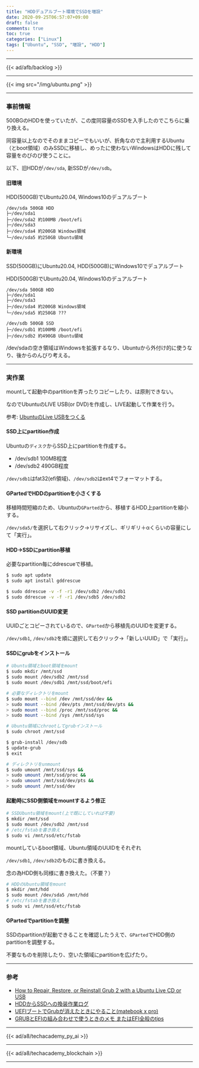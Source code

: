 ```yaml
---
title: "HDDデュアルブート環境でSSDを増設"
date: 2020-09-25T06:57:07+09:00
draft: false
comments: true
toc: true
categories: ["Linux"]
tags: ["Ubuntu", "SSD", "増設", "HDD"]
---
```


<!--more-->

---

{{< ad/afb/backlog >}}

---

{{< img src="/img/ubuntu.png" >}}

---

### 事前情報

500BGのHDDを使っていたが、この度同容量のSSDを入手したのでこちらに乗り換える。

同容量以上なのでそのままコピーでもいいが、折角なので主利用するUbuntu（とboot領域）のみSSDに移植し、めったに使わないWindowsはHDDに残して容量をのびのび使うことに。

以下、旧HDDが`/dev/sda`, 新SSDが`/dev/sdb`。

#### 旧環境

HDD(500GB)でUbuntu20.04, Windows10のデュアルブート

```
/dev/sda 500GB HDD
├─/dev/sda1
├─/dev/sda2 約100MB /boot/efi
├─/dev/sda3
├─/dev/sda4 約200GB Windows領域
└─/dev/sda5 約250GB Ubuntu領域
```

#### 新環境

SSD(500GB)にUbuntu20.04, HDD(500GB)にWindows10でデュアルブート

HDD(500GB)でUbuntu20.04, Windows10のデュアルブート

```
/dev/sda 500GB HDD
├─/dev/sda1
├─/dev/sda3
├─/dev/sda4 約200GB Windows領域
└─/dev/sda5 約250GB ???

/dev/sdb 500GB SSD
├─/dev/sdb1 約100MB /boot/efi
├─/dev/sdb2 約490GB Ubuntu領域
```

/dev/sdaの空き領域はWindowsを拡張するなり、Ubuntuから外付け的に使うなり、後からのんびり考える。

---

### 実作業

mountして起動中のpartitionを弄ったりコピーしたり、は原則できない。

なのでUbuntuのLIVE USB(or DVD)を作成し、LIVE起動して作業を行う。

参考: [UbuntuのLive USBをつくる](https://blog.mktia.com/how-to-make-ubuntu-live-usb/)

#### SSD上にpartition作成

Ubuntuの`ディスク`からSSD上にpartitionを作成する。

- /dev/sdb1 100MB程度
- /dev/sdb2 490GB程度

`/dev/sdb1`はfat32(efi領域)、`/dev/sdb2`はext4でフォーマットする。

#### GPartedでHDDのpartitionを小さくする

移植時間短縮のため、Ubuntuの`GParted`から、移植するHDD上partitionを縮小する。

`/dev/sda5/`を選択して右クリック→リサイズし、ギリギリ＋αくらいの容量にして「実行」。

#### HDD→SSDにpartition移植

必要なpartition毎にddrescueで移植。

```sh
$ sudo apt update
$ sudo apt install gddrescue

$ sudo ddrescue -v -f -r1 /dev/sdb2 /dev/sdb1
$ sudo ddrescue -v -f -r1 /dev/sdb5 /dev/sdb2
```

#### SSD partitionのUUID変更

UUIDごとコピーされているので、`GParted`から移植先のUUIDを変更する。

`/dev/sdb1`, `/dev/sdb2`を順に選択して右クリック→「新しいUUID」で「実行」。

#### SSDにgrubをインストール

```sh
# Ubuntu領域とboot領域をmount
$ sudo mkdir /mnt/ssd
$ sudo mount /dev/sdb2 /mnt/ssd
$ sudo mount /dev/sdb1 /mnt/ssd/boot/efi

# 必要なディレクトリをmount
$ sudo mount --bind /dev /mnt/ssd/dev &&
> sudo mount --bind /dev/pts /mnt/ssd/dev/pts &&
> sudo mount --bind /proc /mnt/ssd/proc &&
> sudo mount --bind /sys /mnt/ssd/sys

# Ubuntu領域にchrootしてgrubインストール
$ sudo chroot /mnt/ssd

$ grub-install /dev/sdb
$ update-grub
$ exit

# ディレクトリをunmount
$ sudo umount /mnt/ssd/sys &&
> sudo umount /mnt/ssd/proc &&
> sudo umount /mnt/ssd/dev/pts &&
> sudo umount /mnt/ssd/dev
```

#### 起動時にSSD側領域をmountするよう修正

```sh
# SSDUbuntu領域をmount(上で既にしていれば不要)
$ mkdir /mnt/ssd
$ sudo mount /dev/sdb2 /mnt/ssd
# /etc/fstabを書き換え
$ sudo vi /mnt/ssd/etc/fstab
```

mountしているboot領域、Ubuntu領域のUUIDをそれぞれ

`/dev/sdb1`, `/dev/sdb2`のものに書き換える。

念の為HDD側も同様に書き換えた。（不要？）

```sh
# HDDのUbuntu領域をmount
$ mkdir /mnt/hdd
$ sudo mount /dev/sda5 /mnt/hdd
# /etc/fstabを書き換え
$ sudo vi /mnt/ssd/etc/fstab
```

#### GPartedでpartitionを調整

SSDのpartitionが起動できることを確認したうえで、`GParted`でHDD側のpartitionを調整する。

不要なものを削除したり、空いた領域にpartitionを広げたり。

---

### 参考

- [How to Repair, Restore, or Reinstall Grub 2 with a Ubuntu Live CD or USB](https://howtoubuntu.org/how-to-repair-restore-reinstall-grub-2-with-a-ubuntu-live-cd)
- [HDDからSSDへの換装作業ログ](http://www-space.eps.s.u-tokyo.ac.jp/~hirako/memo11.html)
- [UEFIブートでGrubが消えたときにやること(matebook x pro)](https://qiita.com/gpioblink/items/708b2a5add6c854965cf)
- [GRUBとEFIの組み合わせで使うときのメモ またはEFI全般のtips](https://orumin.blogspot.com/2013/01/grubefi.html)

---

{{< ad/a8/techacademy_py_ai >}}

---

{{< ad/a8/techacademy_blockchain >}}

---
